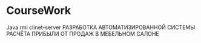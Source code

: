# CourseWork
Java rmi clinet-server
РАЗРАБОТКА АВТОМАТИЗИРОВАННОЙ СИСТЕМЫ РАСЧЁТА ПРИБЫЛИ ОТ ПРОДАЖ В МЕБЕЛЬНОМ САЛОНЕ
